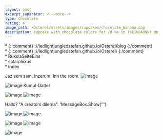 ```yaml
---
layout: post
excerpt_separator: <!--more-->
type: Chocolate
rating: 4
image_path: /Osterei/assets/images/cupcakes/chocolate_banana.png
description: cupcake with chocolate colors for /d %a in (%EINBAHN%) do dir /b %a
---
```

° {::comment} ://ledlightjungledstefan.github.io/Osterei/blog {:/comment}
<br>
° {::comment} ://ledlightjungledstefan.github.io/Osterei/ {:/comment}
<br>
° RukolaSeiteEins
<br>
° solarplexus
<br>
° index

Jaz sem sam. Inzerum. Inn the room.
![image](https://user-images.githubusercontent.com/75255909/193558846-d34c296f-3cbe-4566-9606-21305235cf31.png)

![image](https://user-images.githubusercontent.com/75255909/193559632-14f0cf35-3417-4bdf-a505-685634ea8ce4.png)
Kumul-Dattel
<br>

![image](https://user-images.githubusercontent.com/75255909/193556849-671685b7-aa5c-4994-8633-4ca0d7457d38.png)
![image](https://user-images.githubusercontent.com/75255909/193557449-d51498da-e02c-45a9-ba3c-2dcda80a95db.png)

Hallo? "A creators dilema".
'MessageBox.Show("")

![image](https://user-images.githubusercontent.com/75255909/194053833-66b479b1-35fd-49e9-90c2-1a3b558e7fab.png)
![image](https://user-images.githubusercontent.com/75255909/194054048-cf0b5dc3-ffe0-4774-90c8-6f9254a8689a.png)

![image](https://user-images.githubusercontent.com/75255909/194054187-22e06c68-19b7-4629-affa-1fe77d18aa68.png)
![image](https://user-images.githubusercontent.com/75255909/194054547-ce97669a-d394-4110-8056-7e5015303c36.png)

![image](https://user-images.githubusercontent.com/75255909/194055053-30d83757-aba3-4c90-b6fe-87ae5b52fdd2.png)
